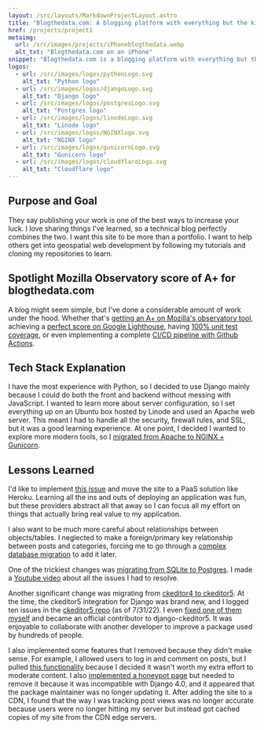 ```yaml
---
layout: /src/layouts/MarkdownProjectLayout.astro
title: "Blogthedata.com: A blogging platform with everything but the kitchen sink."
href: /projects/project1
metaimg: 
  url: /src/images/projects/iPhoneblogthedata.webp
  alt_txt: "Blogthedata.com on an iPhone"
snippet: "Blogthedata.com is a blogging platform with everything but the kitchen sink. It is a full-stack web application that I built from scratch using the Django web framework and a variety of other technologies."
logos:
  - url: /src/images/logos/pythonLogo.svg
    alt_txt: "Python logo"
  - url: /src/images/logos/djangoLogo.svg
    alt_txt: "Django logo"
  - url: /src/images/logos/postgresLogo.svg
    alt_txt: "Postgres logo"
  - url: /src/images/logos/linodeLogo.svg
    alt_txt: "Linode logo"
  - url: /src/images/logos/NGINXlogo.svg
    alt_txt: "NGINX logo"
  - url: /src/images/logos/gunicornLogo.svg
    alt_txt: "Gunicorn logo"
  - url: /src/images/logos/cloudflareLogo.svg
    alt_txt: "Cloudflare logo"
---
```


## Purpose and Goal

They say publishing your work is one of the best ways to increase your luck. I love sharing things I've learned, so a technical blog perfectly combines the two. I want this site to be more than a portfolio. I want to help others get into geospatial web development by following my tutorials and cloning my repositories to learn.

## Spotlight Mozilla Observatory score of A+ for blogthedata.com

A blog might seem simple, but I've done a considerable amount of work under the hood. Whether that's [getting an A+ on Mozilla's observatory tool](https://blogthedata.com/post/how-to-get-a-perfect-mozilla-observatory-score/), achieving a [perfect score on Google Lighthouse](https://blogthedata.com/post/google-lighthouse-perfect-score/), having [100% unit test coverage](https://blogthedata.com/post/how-to-get-100-percent-unit-test-coverage/), or even implementing a complete [CI/CD pipeline with Github Actions](https://blogthedata.com/post/implement-continuous-integration-github-actions/).

## Tech Stack Explanation

I have the most experience with Python, so I decided to use Django mainly because I could do both the front and backend without messing with JavaScript. I wanted to learn more about server configuration, so I set everything up on an Ubuntu box hosted by Linode and used an Apache web server. This meant I had to handle all the security, firewall rules, and SSL, but it was a good learning experience. At one point, I decided I wanted to explore more modern tools, so I [migrated from Apache to NGINX + Gunicorn](https://blogthedata.com/post/Migrating-from-apache-to-Nginx-Gunicorn/).

## Lessons Learned

I'd like to implement [this issue](https://github.com/jsolly/blogthedata/issues/137) and move the site to a PaaS solution like Heroku. Learning all the ins and outs of deploying an application was fun, but these providers abstract all that away so I can focus all my effort on things that actually bring real value to my application.

I also want to be much more careful about relationships between objects/tables. I neglected to make a foreign/primary key relationship between posts and categories, forcing me to go through a [complex database migration](https://blogthedata.com/post/UI-enhancement-leads-to-major-architecture-changes/) to add it later. 

One of the trickiest changes was [migrating from SQLite to Postgres](https://blogthedata.com/post/migrating-to-postgres-from-sqllite/). I made a [Youtube video](https://www.youtube.com/watch?v=Y2g5nUnZpNc&t=3s) about all the issues I had to resolve.

Another significant change was migrating from [ckeditor4 to ckeditor5](https://blogthedata.com/post/migrating-to-ckeditor-5/). At the time, the ckeditor5 integration for Django was brand new, and I logged ten issues in the [ckeditor5 repo](https://github.com/hvlads/django-ckeditor-5/issues?q=is%3Aissue+is%3Aclosed+author%3Ajsolly) (as of 7/31/22). I even [fixed one of them myself](https://github.com/hvlads/django-ckeditor-5/pull/71) and became an official contributor to django-ckeditor5. It was enjoyable to collaborate with another developer to improve a package used by hundreds of people.

I also implemented some features that I removed because they didn't make sense. For example, I allowed users to log in and comment on posts, but I pulled [this functionality](https://github.com/jsolly/blogthedata/pull/77) because I decided it wasn't worth my extra effort to moderate content. I also [implemented a honeypot page](https://blogthedata.com/post/admin-honeypot-page-to-catch-hackers/) but needed to remove it because it was incompatible with Django 4.0, and it appeared that the package maintainer was no longer updating it. After adding the site to a CDN, I found that the way I was tracking post views was no longer accurate because users were no longer hitting my server but instead got cached copies of my site from the CDN edge servers. 

